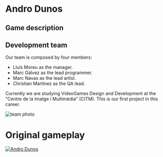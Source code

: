 ﻿Andro Dunos
==

Game description
--

Development team
-

Our team is composed by four members:

- Lluís Moreu as the manager.
- Marc Gálvez as the lead programmer.
- Marc Navas as the lead artist.
- Christian Martínez as the QA lead.

Currently we are studying VideoGames Design and Development at the "Centre de la Imatge i Multimèdia" (CITM). This is our first project in this career.

![team photo](http://www.museodelvideojuego.com/files/thumbs/jap/andro-dunos.jpg)

Original gameplay
===

[![Andro Dunos](http://img2.game-oldies.com/sites/default/files/titles/snk-neo-geo/androdun.png)](https://www.youtube.com/watch?v=iQOrXlf34es "Arcade Longplay [092] Andro Dunos")
